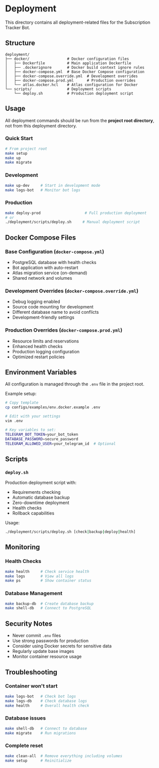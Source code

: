 # Deployment

This directory contains all deployment-related files for the Subscription Tracker Bot.

## Structure

```
deployment/
├── docker/                 # Docker configuration files
│   ├── Dockerfile          # Main application Dockerfile
│   ├── .dockerignore       # Docker build context ignore rules
│   ├── docker-compose.yml  # Base Docker Compose configuration
│   ├── docker-compose.override.yml  # Development overrides
│   ├── docker-compose.prod.yml      # Production overrides
│   └── atlas.docker.hcl    # Atlas configuration for Docker
└── scripts/                # Deployment scripts
    └── deploy.sh           # Production deployment script
```

## Usage

All deployment commands should be run from the **project root directory**, not from this deployment directory.

### Quick Start
```bash
# From project root
make setup
make up
make migrate
```

### Development
```bash
make up-dev     # Start in development mode
make logs-bot   # Monitor bot logs
```

### Production
```bash
make deploy-prod                    # Full production deployment
# or
./deployment/scripts/deploy.sh     # Manual deployment script
```

## Docker Compose Files

### Base Configuration (`docker-compose.yml`)
- PostgreSQL database with health checks
- Bot application with auto-restart
- Atlas migration service (on-demand)
- Shared network and volumes

### Development Overrides (`docker-compose.override.yml`)
- Debug logging enabled
- Source code mounting for development
- Different database name to avoid conflicts
- Development-friendly settings

### Production Overrides (`docker-compose.prod.yml`)
- Resource limits and reservations
- Enhanced health checks
- Production logging configuration
- Optimized restart policies

## Environment Variables

All configuration is managed through the `.env` file in the project root. 

Example setup:
```bash
# Copy template
cp configs/examples/env.docker.example .env

# Edit with your settings
vim .env

# Key variables to set:
TELEGRAM_BOT_TOKEN=your_bot_token
DATABASE_PASSWORD=secure_password
TELEGRAM_ALLOWED_USER=your_telegram_id  # Optional
```

## Scripts

### `deploy.sh`
Production deployment script with:
- Requirements checking
- Automatic database backup
- Zero-downtime deployment
- Health checks
- Rollback capabilities

Usage:
```bash
./deployment/scripts/deploy.sh [check|backup|deploy|health]
```

## Monitoring

### Health Checks
```bash
make health     # Check service health
make logs       # View all logs
make ps         # Show container status
```

### Database Management
```bash
make backup-db  # Create database backup
make shell-db   # Connect to PostgreSQL
```

## Security Notes

- Never commit `.env` files
- Use strong passwords for production
- Consider using Docker secrets for sensitive data
- Regularly update base images
- Monitor container resource usage

## Troubleshooting

### Container won't start
```bash
make logs-bot   # Check bot logs
make logs-db    # Check database logs
make health     # Overall health check
```

### Database issues
```bash
make shell-db   # Connect to database
make migrate    # Run migrations
```

### Complete reset
```bash
make clean-all  # Remove everything including volumes
make setup      # Reinitialize
```